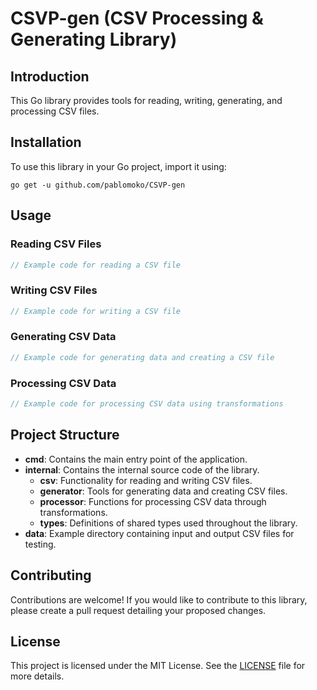 # CSVP-gen (CSV Processing & Generating Library)

## Introduction

This Go library provides tools for reading, writing, generating, and processing CSV files.

## Installation

To use this library in your Go project, import it using:

```shell
go get -u github.com/pablomoko/CSVP-gen
```

## Usage

### Reading CSV Files

```go
// Example code for reading a CSV file
```

### Writing CSV Files

```go
// Example code for writing a CSV file
```

### Generating CSV Data

```go
// Example code for generating data and creating a CSV file
```

### Processing CSV Data

```go
// Example code for processing CSV data using transformations
```

## Project Structure

- **cmd**: Contains the main entry point of the application.
- **internal**: Contains the internal source code of the library.
    - **csv**: Functionality for reading and writing CSV files.
    - **generator**: Tools for generating data and creating CSV files.
    - **processor**: Functions for processing CSV data through transformations.
    - **types**: Definitions of shared types used throughout the library.
- **data**: Example directory containing input and output CSV files for testing.

## Contributing

Contributions are welcome! If you would like to contribute to this library, please create a pull request detailing your proposed changes.

## License

This project is licensed under the MIT License. See the [LICENSE](LICENSE) file for more details.
